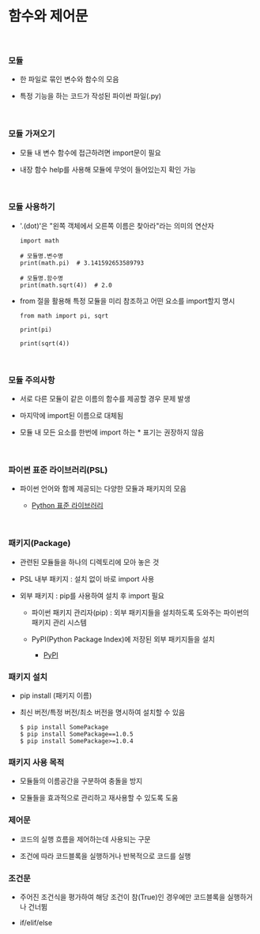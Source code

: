 # 함수와 제어문

<br>

### 모듈

- 한 파일로 묶인 변수와 함수의 모음

- 특정 기능을 하는 코드가 작성된 파이썬 파일(.py)

<br>

### 모듈 가져오기

- 모듈 내 변수 함수에 접근하려면 import문이 필요

- 내장 함수 help를 사용해 모듈에 무엇이 들어있는지 확인 가능

<br>

### 모듈 사용하기

- '.(dot)'은 "왼쪽 객체에서 오른쪽 이름은 찾아라"라는 의미의 연산자

  ```
  import math

  # 모듈명.변수명
  print(math.pi)  # 3.141592653589793

  # 모듈명.함수명
  print(math.sqrt(4))  # 2.0
  ```

- from 절을 활용해 특정 모듈을 미리 참조하고 어떤 요소를 import할지 명시

  ```
  from math import pi, sqrt

  print(pi)

  print(sqrt(4))
  ```

<br>

### 모듈 주의사항

- 서로 다른 모듈이 같은 이름의 함수를 제공할 경우 문제 발생

- 마지막에 import된 이름으로 대체됨

- 모듈 내 모든 요소를 한번에 import 하는 * 표기는 권장하지 않음

<br>

### 파이썬 표준 라이브러리(PSL)

- 파이썬 언어와 함께 제공되는 다양한 모듈과 패키지의 모음

  - [Python 표준 라이브러리](https://docs.python.org/ko/3/library/index.html)

<br>

### 패키지(Package)

- 관련된 모듈들을 하나의 디렉토리에 모아 놓은 것

- PSL 내부 패키지 : 설치 없이 바로 import 사용

- 외부 패키지 : pip를 사용하여 설치 후 import 필요
  
  - 파이썬 패키지 관리자(pip) : 외부 패키지들을 설치하도록 도와주는 파이썬의 패키지 관리 시스템

  - PyPI(Python Package Index)에 저장된 외부 패키지들을 설치
    
    - [PyPI](https://pypi.org/)
  
### 패키지 설치

- pip install (패키지 이름)

- 최신 버전/특정 버전/최소 버전을 명시하여 설치할 수 있음

  ```
  $ pip install SomePackage
  $ pip install SomePackage==1.0.5
  $ pip install SomePackage>=1.0.4
  ```

### 패키지 사용 목적

- 모듈들의 이름공간을 구분하여 충돌을 방지

- 모듈들을 효과적으로 관리하고 재사용할 수 있도록 도움

### 제어문

- 코드의 실행 흐름을 제어하는데 사용되는 구문

- 조건에 따라 코드블록을 실행하거나 반복적으로 코드를 실행

### 조건문

- 주어진 조건식을 평가하여 해당 조건이 참(True)인 경우에만 코드블록을 실행하거나 건너뜀

- if/elif/else

